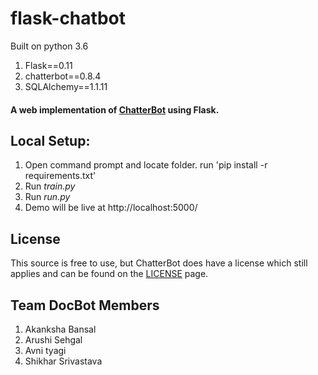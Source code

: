 # flask-chatbot
Built on python 3.6
1. Flask==0.11
2. chatterbot==0.8.4
3. SQLAlchemy==1.1.11

#### A web implementation of [ChatterBot](https://github.com/gunthercox/ChatterBot) using Flask.

## Local Setup:
 1. Open command prompt and locate folder. run 'pip install -r requirements.txt'
 2. Run *train.py*
 3. Run *run.py*
 4. Demo will be live at http://localhost:5000/

## License
This source is free to use, but ChatterBot does have a license which still applies and can be found on the [LICENSE](https://github.com/gunthercox/ChatterBot/blob/master/LICENSE) page.

## Team DocBot Members
1. Akanksha Bansal
2. Arushi Sehgal
3. Avni tyagi
4. Shikhar Srivastava
